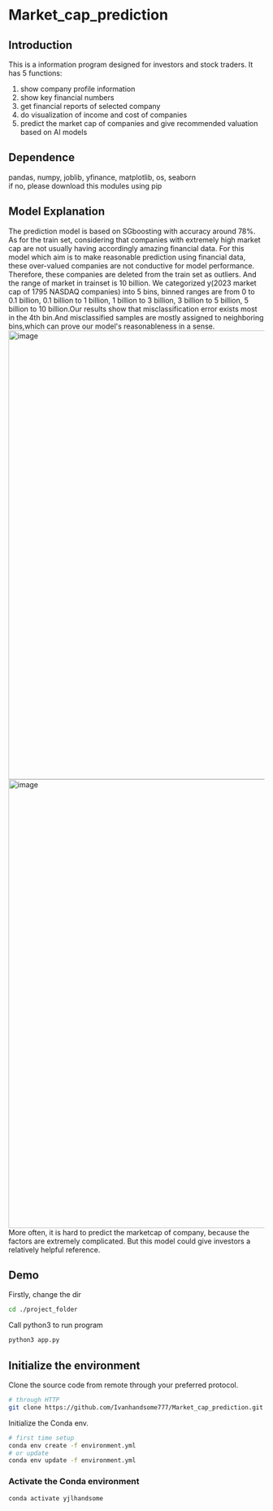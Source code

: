 # Market_cap_prediction

## Introduction  

This is a information program designed for investors and stock traders. It has 5 functions:  
1. show company profile information  
2. show key financial numbers  
3. get financial reports of selected company
4. do visualization of income and cost of companies  
5. predict the market cap of companies and give recommended valuation based on AI models  

## Dependence
pandas, numpy, joblib, yfinance, matplotlib, os, seaborn  
if no, please download this modules using pip


## Model Explanation
The prediction model is based on SGboosting with accuracy around 78%.
As for the train set, considering that companies with extremely high market cap are not usually having accordingly amazing financial data. For this model which aim is to make reasonable prediction using financial data, these over-valued companies are not conductive for model performance. Therefore, these companies are deleted from the train set as outliers. And the range of market in trainset is 10 billion. 
We categorized y(2023 market cap of 1795 NASDAQ companies) into 5 bins, binned ranges are from 0 to 0.1 billion, 0.1 billion to 1 billion, 1 billion to 3 billion, 3 billion to 5 billion, 5 billion to 10 billion.Our results show that misclassification error exists most in the 4th bin.And misclassified samples are mostly assigned to neighboring bins,which can prove our model's reasonableness in a sense.
<img width="883" alt="image" src="https://github.com/user-attachments/assets/d6fd048f-67bf-4b3a-84a2-e4c53e5b8b04">
<img width="883" alt="image" src="https://github.com/user-attachments/assets/3a8683e0-0530-4a01-8c3f-2002be6d4dc5">
More often, it is hard to predict the marketcap of company, because the factors are extremely complicated. But this model could give investors a relatively helpful reference.


## Demo
Firstly, change the dir
```bash
cd ./project_folder  
```

Call python3 to run program
```bash
python3 app.py
```
## Initialize the environment

Clone the source code from remote through your preferred protocol.

```bash
# through HTTP
git clone https://github.com/Ivanhandsome777/Market_cap_prediction.git
```



Initialize the Conda env.

```bash
# first time setup
conda env create -f environment.yml
# or update
conda env update -f environment.yml
```

### Activate the Conda environment

```bash
conda activate yjlhandsome
```
